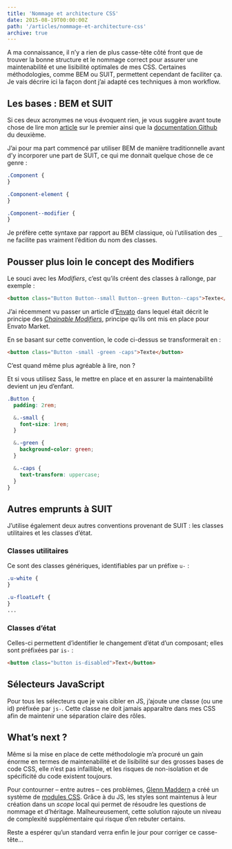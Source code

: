 ```yaml
---
title: 'Nommage et architecture CSS'
date: 2015-08-19T00:00:00Z
path: '/articles/nommage-et-architecture-css'
archive: true
---
```


A ma connaissance, il n’y a rien de plus casse-tête côté front que de trouver la bonne structure et le nommage correct pour assurer une maintenabilité et une lisibilité optimales de mes CSS. Certaines méthodologies, comme BEM ou SUIT, permettent cependant de faciliter ça. Je vais décrire ici la façon dont j’ai adapté ces techniques à mon workflow.

## Les bases : BEM et SUIT

Si ces deux acronymes ne vous évoquent rien, je vous suggère avant toute chose de lire mon [article](/articles/css-notation-bem/) sur le premier ainsi que la [documentation Github](https://github.com/suitcss/suit/blob/master/doc/naming-conventions.md) du deuxième.

J’ai pour ma part commencé par utiliser BEM de manière traditionnelle avant d’y incorporer une part de SUIT, ce qui me donnait quelque chose de ce genre :

```css
.Component {
}

.Component-element {
}

.Component--modifier {
}
```

Je préfère cette syntaxe par rapport au BEM classique, où l’utilisation des <kbd>\_</kbd> ne facilite pas vraiment l’édition du nom des classes.

## Pousser plus loin le concept des Modifiers

Le souci avec les _Modifiers_, c’est qu’ils créent des classes à rallonge, par exemple :

```html
<button class="Button Button--small Button--green Button--caps">Texte</button>
```

J’ai récemment vu passer un article d’[Envato](http://www.envato.com/) dans lequel était décrit le principe des _[Chainable Modifiers](http://webuild.envato.com/blog/chainable-bem-modifiers/)_, principe qu’ils ont mis en place pour Envato Market.

En se basant sur cette convention, le code ci-dessus se transformerait en :

```html
<button class="Button -small -green -caps">Texte</button>
```

C’est quand même plus agréable à lire, non ?

Et si vous utilisez Sass, le mettre en place et en assurer la maintenabilité devient un jeu d’enfant.

```scss
.Button {
  padding: 2rem;

  &.-small {
    font-size: 1rem;
  }

  &.-green {
    background-color: green;
  }

  &.-caps {
    text-transform: uppercase;
  }
}
```

## Autres emprunts à SUIT

J’utilise également deux autres conventions provenant de SUIT : les classes utilitaires et les classes d’état.

### Classes utilitaires

Ce sont des classes génériques, identifiables par un préfixe `u-` :

```css
.u-white {
}

.u-floatLeft {
}
...
```

### Classes d’état

Celles-ci permettent d’identifier le changement d’état d’un composant; elles sont préfixées par `is-` :

```html
<button class="button is-disabled">Text</button>
```

## Sélecteurs JavaScript

Pour tous les sélecteurs que je vais cibler en JS, j’ajoute une classe (ou une id) préfixée par `js-`. Cette classe ne doit jamais apparaître dans mes CSS afin de maintenir une séparation claire des rôles.

## What’s next ?

Même si la mise en place de cette méthodologie m’a procuré un gain énorme en termes de maintenabilité et de lisibilité sur des grosses bases de code CSS, elle n’est pas infaillible, et les risques de non-isolation et de spécificité du code existent toujours.

Pour contourner &ndash; entre autres &ndash; ces problèmes, [Glenn Maddern](http://glenmaddern.com/articles/css-modules) a créé un système de [modules CSS](http://glenmaddern.com/articles/css-modules). Grâce à du JS, les styles sont maintenus à leur création dans un _scope_ local qui permet de résoudre les questions de nommage et d’héritage. Malheureusement, cette solution rajoute un niveau de complexité supplémentaire qui risque d’en rebuter certains.

Reste a espérer qu’un standard verra enfin le jour pour corriger ce casse-tête…

